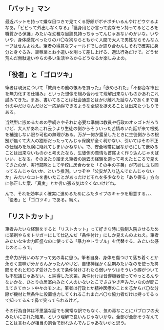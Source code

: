 ﻿## 「バット」マン

最近バットを持って嫌な目つきで見てくる野郎がボチボチいるんやけどウケるよなあ。「ビビッて外出しなくなる」「護身用とか言って変なモン持ってるところを職質から保護」みたいな幼稚な目論見持っちゃってんじゃあないのかいな。いやいや、身体感覚べったりのバ〇な狗ならともかく人間で大人で男性ならそんなムーブはせんよねえ。筆者の得意なフィールドでしか遣り合わんしそれで確実に身分と身ぐるみ、裏稼業とお小遣いを削って差し上げる、適法行為だけで。どうせ荒んだ無駄遣いやらの多い生活やろからどうなるか楽しみよの。


## 「役者」と「ゴロツキ」

筆者は現況について「教員その他の恨みを買った」「嵌められた」「不都合な市民を無力化する仕組み」といった想像を組み合わせて理解出来ないものかあれこれ試みてきた。まあ、書いてることは社会通念とはかけ離れた話なんであくまで自分の中だけなんだけど一応納得できるような全貌を捉えることは出来たつもりである。

当然型に嵌めるための手続きやそれに必要な準備は教員や行政のオシゴトだろうけど、大人があれこれ云うより生徒の側からそういった苦情めいた話が来て根拠を補強しない限り可也の無理がある。万が一何か露呈したときに生徒側からの根拠が無くて大人の独断だったってんじゃ保険が全く利かない、引いてはその不正の仕組みを危険に陥れてしまいかねない。で、安全地帯に居ながらにして嵌めることは出来ないものかと考えたなら、生徒側の苦情も首尾よく作り込んじゃえばいい、となる。そのあたり踏まえ筆者の過去の経験を遡って考えたところで見えてきたのが、実行部隊として学校に居合わせた「その手の子弟」が巧妙に立ち回ってるんじゃないか、という推測。いつぞや「公安が入り込んでたんじゃないか」みたいなコトを書いたことがあったけどそれを多少なりと「あり得る」方向に修正した案、「真実」とか言い張る気は全くないけどね。

んで、それを効率よく確実に進めるためにふたタイプのキャラを用意する、、、「役者」と「ゴロツキ」である。続く。


## 「リストカット」

筆者みたいな経験をすると「リストカット」って好きな時に強制入院させるために薬剤やらをトリガーにして仕込んだ「条件付け」にしか見えんのよねえ。筆者みたいな生命力旺盛なのに使ってる「暴力やトラブル」を代替する、みたいな感じのところで。

生命力が弱いのなアって気の毒に思う。筆者自身、身体を傷つけて落ち着くとか永らく意味が分からんかったんやけど、自律神経かく乱剤みたいなのを使った拷問をそれと知らず受けたうえで条件付けされたら弱いヤツはそういう癖がついても不思議じゃあない、と納得した次第。条件付けは音響機器使ってやっとるんやないかな、ひとりの居室内みたく人のいないとこでささやき声みたいなのが聞こえてきてホント中々のモンよ。筆者は行政とか精神医療のことを芯からバ〇な分際が機材と無条件に設置協力してくれるこれまたバ〇な協力者だけは持ってるって知ってるんで鼻で笑ってられるけど。

その行為自体は不思議な話でも異常な訳でもなく、気の毒なことにパブロフの犬みたいにされた結果、という理解で良いんじゃないかな。全部が全部そうなんてことは言わんが相当の割合で紛れ込んでんじゃあないかと思う。

